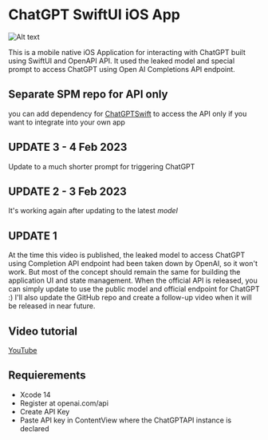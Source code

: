 # ChatGPT SwiftUI iOS App

![Alt text](https://imagizer.imageshack.com/v2/640x480q90/922/hmlopw.png "image")

This is a mobile native iOS Application for interacting with ChatGPT built using SwiftUI and OpenAPI API. It used the leaked model and special prompt to access ChatGPT using Open AI Completions API endpoint.

## Separate SPM repo for API only
you can add dependency for [ChatGPTSwift](https://github.com/alfianlosari/ChatGPTSwift) to access the API only if you want to integrate into your own app

## UPDATE 3 - 4 Feb 2023
Update to a much shorter prompt for triggering ChatGPT

## UPDATE 2 - 3 Feb 2023
It's working again after updating to the latest *model*

## UPDATE 1
At the time this video is published, the leaked model to access ChatGPT using Completion API endpoint had been taken down by OpenAI, so it won't work. But most of the concept should remain the same for building the application UI and state management. When the official API is released, you can simply update to use the public model and official endpoint for ChatGPT :) I'll also update the GitHub repo and create a follow-up video when it will be released in near future.

## Video tutorial
[YouTube](https://youtu.be/PLEgTCT20zU)

## Requierements
- Xcode 14 
- Register at openai.com/api
- Create API Key
- Paste API key in ContentView where the ChatGPTAPI instance is declared

